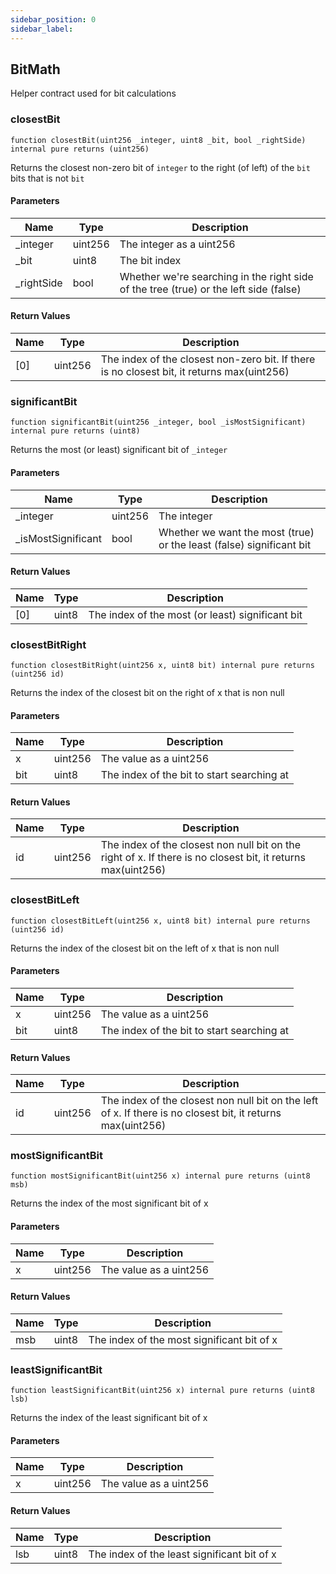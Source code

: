 ```yaml
---
sidebar_position: 0
sidebar_label: 
---
```


## BitMath

Helper contract used for bit calculations

### closestBit

```solidity
function closestBit(uint256 _integer, uint8 _bit, bool _rightSide) internal pure returns (uint256)
```

Returns the closest non-zero bit of `integer` to the right (of left) of the `bit` bits that is not `bit`

#### Parameters

| Name | Type | Description |
| ---- | ---- | ----------- |
| _integer | uint256 | The integer as a uint256 |
| _bit | uint8 | The bit index |
| _rightSide | bool | Whether we're searching in the right side of the tree (true) or the left side (false) |

#### Return Values

| Name | Type | Description |
| ---- | ---- | ----------- |
| [0] | uint256 | The index of the closest non-zero bit. If there is no closest bit, it returns max(uint256) |

### significantBit

```solidity
function significantBit(uint256 _integer, bool _isMostSignificant) internal pure returns (uint8)
```

Returns the most (or least) significant bit of `_integer`

#### Parameters

| Name | Type | Description |
| ---- | ---- | ----------- |
| _integer | uint256 | The integer |
| _isMostSignificant | bool | Whether we want the most (true) or the least (false) significant bit |

#### Return Values

| Name | Type | Description |
| ---- | ---- | ----------- |
| [0] | uint8 | The index of the most (or least) significant bit |

### closestBitRight

```solidity
function closestBitRight(uint256 x, uint8 bit) internal pure returns (uint256 id)
```

Returns the index of the closest bit on the right of x that is non null

#### Parameters

| Name | Type | Description |
| ---- | ---- | ----------- |
| x | uint256 | The value as a uint256 |
| bit | uint8 | The index of the bit to start searching at |

#### Return Values

| Name | Type | Description |
| ---- | ---- | ----------- |
| id | uint256 | The index of the closest non null bit on the right of x. If there is no closest bit, it returns max(uint256) |

### closestBitLeft

```solidity
function closestBitLeft(uint256 x, uint8 bit) internal pure returns (uint256 id)
```

Returns the index of the closest bit on the left of x that is non null

#### Parameters

| Name | Type | Description |
| ---- | ---- | ----------- |
| x | uint256 | The value as a uint256 |
| bit | uint8 | The index of the bit to start searching at |

#### Return Values

| Name | Type | Description |
| ---- | ---- | ----------- |
| id | uint256 | The index of the closest non null bit on the left of x. If there is no closest bit, it returns max(uint256) |

### mostSignificantBit

```solidity
function mostSignificantBit(uint256 x) internal pure returns (uint8 msb)
```

Returns the index of the most significant bit of x

#### Parameters

| Name | Type | Description |
| ---- | ---- | ----------- |
| x | uint256 | The value as a uint256 |

#### Return Values

| Name | Type | Description |
| ---- | ---- | ----------- |
| msb | uint8 | The index of the most significant bit of x |

### leastSignificantBit

```solidity
function leastSignificantBit(uint256 x) internal pure returns (uint8 lsb)
```

Returns the index of the least significant bit of x

#### Parameters

| Name | Type | Description |
| ---- | ---- | ----------- |
| x | uint256 | The value as a uint256 |

#### Return Values

| Name | Type | Description |
| ---- | ---- | ----------- |
| lsb | uint8 | The index of the least significant bit of x |

